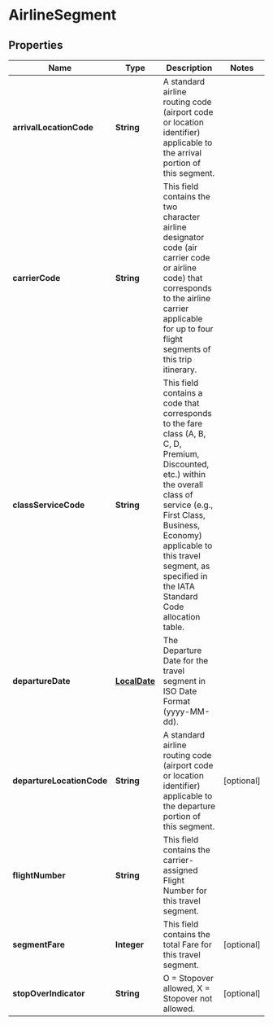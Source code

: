 

# AirlineSegment

## Properties

Name | Type | Description | Notes
------------ | ------------- | ------------- | -------------
**arrivalLocationCode** | **String** | A standard airline routing code (airport code or location identifier) applicable to the arrival portion of this segment.  | 
**carrierCode** | **String** | This field contains the two character airline designator code (air carrier code or airline code) that corresponds to the airline carrier applicable for up to four flight segments of this trip itinerary.  | 
**classServiceCode** | **String** | This field contains a code that corresponds to the fare class (A, B, C, D, Premium, Discounted, etc.) within the overall class of service (e.g., First Class, Business, Economy) applicable to this travel segment, as specified in the IATA Standard Code allocation table.  | 
**departureDate** | [**LocalDate**](LocalDate.md) | The Departure Date for the travel segment in ISO Date Format (yyyy-MM-dd). | 
**departureLocationCode** | **String** | A standard airline routing code (airport code or location identifier) applicable to the departure portion of this segment.  |  [optional]
**flightNumber** | **String** | This field contains the carrier-assigned Flight Number for this travel segment. | 
**segmentFare** | **Integer** | This field contains the total Fare for this travel segment. |  [optional]
**stopOverIndicator** | **String** | O &#x3D; Stopover allowed, X &#x3D; Stopover not allowed. |  [optional]



